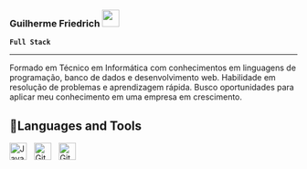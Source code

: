 
### Guilherme Friedrich <img src="https://github.com/leticiadasilva/leticiadasilva/blob/main/images/Hi.gif" width="30px">

**`Full Stack`**

---
 Formado em Técnico em Informática com conhecimentos em linguagens de programação, banco de
 dados e desenvolvimento web. Habilidade em resolução de problemas e aprendizagem rápida. Busco
 oportunidades para aplicar meu conhecimento em uma empresa  em crescimento.

## 💼Languages and Tools
<img align="left" alt="Java" width="30px" style="padding-right:10px;" src="https://cdn.jsdelivr.net/gh/devicons/devicon/icons/java/java-original.svg"/>
<img align="left" alt="Git" width="30px" style="padding-right:10px;" src="https://cdn.jsdelivr.net/gh/devicons/devicon/icons/git/git-original.svg" />
<img align="left" alt="GitHub" width="30px" style="padding-right:10px;" src="https://cdn.jsdelivr.net/gh/devicons/devicon/icons/github/github-original.svg" />
